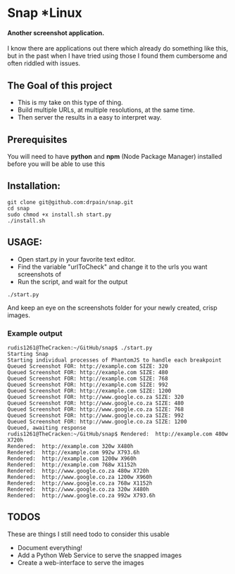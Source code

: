 # Snap *Linux

#### Another screenshot application. 

I know there are applications out there which already do something like this, but in the past when I have tried using those I found them cumbersome and often riddled with issues. 

## The Goal of this project
* This is my take on this type of thing. 
* Build multiple URLs, at multiple resolutions, at the same time. 
* Then server the results in a easy to interpret way.

## Prerequisites
You will need to have **python** and **npm** (Node Package Manager) installed before you will be able to use this 

## Installation:
```shell
git clone git@github.com:drpain/snap.git
cd snap
sudo chmod +x install.sh start.py
./install.sh
```

## USAGE:
* Open start.py in your favorite text editor.
* Find the variable "urlToCheck" and change it to the urls you want screenshots of
* Run the script, and wait for the output

```shell
./start.py
```

And keep an eye on the screenshots folder for your newly created, crisp images.

### Example output
```shell
rudis1261@TheCracken:~/GitHub/snap$ ./start.py 
Starting Snap
Starting individual processes of PhantomJS to handle each breakpoint
Queued Screenshot FOR: http://example.com SIZE: 320
Queued Screenshot FOR: http://example.com SIZE: 480
Queued Screenshot FOR: http://example.com SIZE: 768
Queued Screenshot FOR: http://example.com SIZE: 992
Queued Screenshot FOR: http://example.com SIZE: 1200
Queued Screenshot FOR: http://www.google.co.za SIZE: 320
Queued Screenshot FOR: http://www.google.co.za SIZE: 480
Queued Screenshot FOR: http://www.google.co.za SIZE: 768
Queued Screenshot FOR: http://www.google.co.za SIZE: 992
Queued Screenshot FOR: http://www.google.co.za SIZE: 1200
Queued, awaiting response
rudis1261@TheCracken:~/GitHub/snap$ Rendered:  http://example.com 480w X720h
Rendered:  http://example.com 320w X480h
Rendered:  http://example.com 992w X793.6h
Rendered:  http://example.com 1200w X960h
Rendered:  http://example.com 768w X1152h
Rendered:  http://www.google.co.za 480w X720h
Rendered:  http://www.google.co.za 1200w X960h
Rendered:  http://www.google.co.za 768w X1152h
Rendered:  http://www.google.co.za 320w X480h
Rendered:  http://www.google.co.za 992w X793.6h
```

## TODOS
These are things I still need todo to consider this usable

* Document everything!
* Add a Python Web Service to serve the snapped images
* Create a web-interface to serve the images
